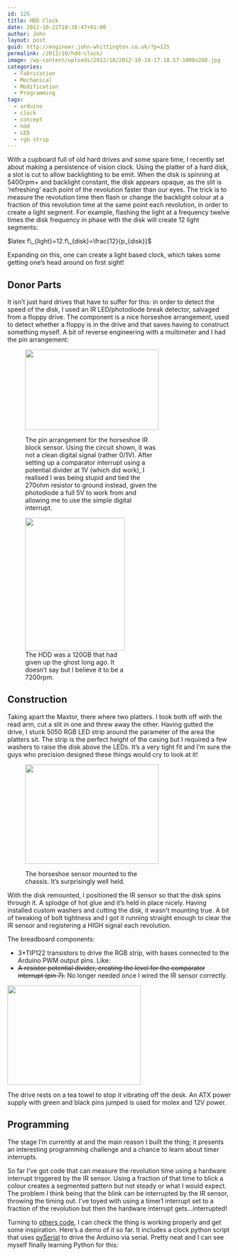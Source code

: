 ```yaml
---
id: 125
title: HDD Clock
date: 2012-10-22T18:38:47+01:00
author: John
layout: post
guid: http://engineer.john-whittington.co.uk/?p=125
permalink: /2012/10/hdd-clock/
image: /wp-content/uploads/2012/10/2012-10-18-17.18.57-1000x288.jpg
categories:
  - Fabrication
  - Mechanical
  - Modification
  - Programming
tags:
  - arduino
  - clock
  - concept
  - hdd
  - LED
  - rgb strip
---
```

With a cupboard full of old hard drives and some spare time, I recently set about making a persistence of vision clock. Using the platter of a hard disk, a slot is cut to allow backlighting to be emit. When the disk is spinning at 5400rpm+ and backlight constant, the disk appears opaque, as the slit is &#8216;refreshing&#8217; each point of the revolution faster than our eyes. The trick is to measure the revolution time then flash or change the backlight colour at a fraction of this revolution time at the same point each revolution, in order to create a light segment. For example, flashing the light at a frequency twelve times the disk frequency in phase with the disk will create 12 light segments:

$latex f\_{light}=12.f\_{disk}=\frac{12}{p_{disk}}$

Expanding on this, one can create a light based clock, which takes some getting one&#8217;s head around on first sight!

<!--more-->

## Donor Parts

It isn&#8217;t just hard drives that have to suffer for this: in order to detect the speed of the disk, I used an IR LED/photodiode break detector, salvaged from a floppy drive. The component is a nice horseshoe arrangement, used to detect whether a floppy is in the drive and that saves having to construct something myself. A bit of reverse engineering with a multimeter and I had the pin arrangement:<figure id="attachment_139" aria-describedby="caption-attachment-139" style="width: 300px" class="wp-caption aligncenter">

[<img loading="lazy" class="size-medium wp-image-139" title="IR Sensor Diagram" src="http://engineer.john-whittington.co.uk/wp-content/uploads/2012/10/Evernote-Snapshot-20121018-164100-e1350575596722-300x181.jpg" alt="" width="300" height="181" srcset="/assets/img/uploads/2012/10/Evernote-Snapshot-20121018-164100-e1350575596722-300x181.jpg 300w, /assets/img/uploads/2012/10/Evernote-Snapshot-20121018-164100-e1350575596722-1024x618.jpg 1024w, /assets/img/uploads/2012/10/Evernote-Snapshot-20121018-164100-e1350575596722.jpg 1399w" sizes="(max-width: 300px) 100vw, 300px" />](http://engineer.john-whittington.co.uk/wp-content/uploads/2012/10/Evernote-Snapshot-20121018-164100-e1350575596722.jpg)<figcaption id="caption-attachment-139" class="wp-caption-text">The pin arrangement for the horseshoe IR block sensor. Using the circuit shown, it was not a clean digital signal (rather 0/1V). After setting up a comparator interrupt using a potential divider at 1V (which did work), I realised I was being stupid and tied the 270ohm resistor to ground instead, given the photodiode a full 5V to work from and allowing me to use the simple digital interrupt.</figcaption></figure> <figure id="attachment_140" aria-describedby="caption-attachment-140" style="width: 224px" class="wp-caption aligncenter">[<img loading="lazy" class="size-medium wp-image-140" title="Donor HDD" src="http://engineer.john-whittington.co.uk/wp-content/uploads/2012/10/2012-09-09-08.04.44-224x300.jpg" alt="" width="224" height="300" srcset="/assets/img/uploads/2012/10/2012-09-09-08.04.44-224x300.jpg 224w, /assets/img/uploads/2012/10/2012-09-09-08.04.44-764x1024.jpg 764w, /assets/img/uploads/2012/10/2012-09-09-08.04.44.jpg 1936w" sizes="(max-width: 224px) 100vw, 224px" />](http://engineer.john-whittington.co.uk/wp-content/uploads/2012/10/2012-09-09-08.04.44.jpg)<figcaption id="caption-attachment-140" class="wp-caption-text">The HDD was a 120GB that had given up the ghost long ago. It doesn&#8217;t say but I believe it to be a 7200rpm.</figcaption></figure> 

## Construction

Taking apart the Maxtor, there where two platters. I took both off with the read arm, cut a slit in one and threw away the other. Having gutted the drive, I stuck 5050 RGB LED strip around the parameter of the area the platters sit. The strip is the perfect height of the casing but I required a few washers to raise the disk above the LEDs. It&#8217;s a very tight fit and I&#8217;m sure the guys who precision designed these things would cry to look at it!<figure id="attachment_147" aria-describedby="caption-attachment-147" style="width: 300px" class="wp-caption aligncenter">

[<img loading="lazy" class="size-medium wp-image-147" title="IR Sensor" src="http://engineer.john-whittington.co.uk/wp-content/uploads/2012/10/2012-10-18-17.19.22-300x224.jpg" alt="" width="300" height="224" srcset="/assets/img/uploads/2012/10/2012-10-18-17.19.22-300x224.jpg 300w, /assets/img/uploads/2012/10/2012-10-18-17.19.22-1024x764.jpg 1024w, /assets/img/uploads/2012/10/2012-10-18-17.19.22-401x300.jpg 401w" sizes="(max-width: 300px) 100vw, 300px" />](http://engineer.john-whittington.co.uk/wp-content/uploads/2012/10/2012-10-18-17.19.22.jpg)<figcaption id="caption-attachment-147" class="wp-caption-text">The horseshoe sensor mounted to the chassis. It&#8217;s surprisingly well held.</figcaption></figure> 

With the disk remounted, I positioned the IR sensor so that the disk spins through it. A splodge of hot glue and it&#8217;s held in place nicely. Having installed custom washers and cutting the disk, it wasn&#8217;t mounting true. A bit of tweaking of bolt tightness and I got it running straight enough to clear the IR sensor and registering a HIGH signal each revolution.

The breadboard components:

  * 3*TIP122 transistors to drive the RGB strip, with bases connected to the Arduino PWM output pins. Like:
  * <del>A resistor potential divider, creating the level for the comparator interrupt (pin 7).</del> No longer needed once I wired the IR sensor correctly.<figure id="attachment_146" aria-describedby="caption-attachment-146" style="width: 300px" class="wp-caption aligncenter">

[<img loading="lazy" class="size-medium wp-image-146" title="Prototype Bench" src="http://engineer.john-whittington.co.uk/wp-content/uploads/2012/10/2012-10-18-17.18.57-300x224.jpg" alt="" width="300" height="224" srcset="/assets/img/uploads/2012/10/2012-10-18-17.18.57-300x224.jpg 300w, /assets/img/uploads/2012/10/2012-10-18-17.18.57-1024x764.jpg 1024w, /assets/img/uploads/2012/10/2012-10-18-17.18.57-401x300.jpg 401w" sizes="(max-width: 300px) 100vw, 300px" />](http://engineer.john-whittington.co.uk/wp-content/uploads/2012/10/2012-10-18-17.18.57.jpg)<figcaption id="caption-attachment-146" class="wp-caption-text">The drive rests on a tea towel to stop it vibrating off the desk. An ATX power supply with green and black pins jumped is used for molex and 12V power.</figcaption></figure> 

## Programming

The stage I&#8217;m currently at and the main reason I built the thing; it presents an interesting programming challenge and a chance to learn about timer interrupts.

So far I&#8217;ve got code that can measure the revolution time using a hardware interrupt triggered by the IR sensor. Using a fraction of that time to blick a colour creates a segmented pattern but not steady or what I would expect. The problem I think being that the blink can be interrupted by the IR sensor, throwing the timing out. I&#8217;ve toyed with using a timer1 interrupt set to a fraction of the revolution but then the hardware interrupt gets&#8230;interrupted!

Turning to [others code](http://www.instructables.com/id/Hard-Drive-Persistence-of-Vision-HDPOV/), I can check the thing is working properly and get some inspiration. Here&#8217;s a demo of it so far. It includes a clock python script that uses [pySerial](http://pyserial.sourceforge.net/) to drive the Arduino via serial. Pretty neat and I can see myself finally learning Python for this: